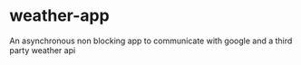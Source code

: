 # weather-app
An asynchronous non blocking app to communicate with google and a third party weather api
